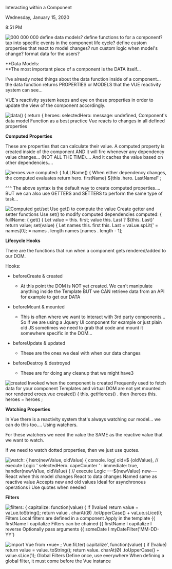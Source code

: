 Interacting within a Component

Wednesday, January 15, 2020

8:51 PM

![000 000 000 define data models? define functions to for a component? tap into specific events in the component life cycle? define custom properties that react to model changes? run custom logic when model\'s change? format data for the users? ](002_Interacting_within_a_Component_000.png)

**Data Models:\
**The most important piece of a component is the DATA itself...

I\'ve already noted things about the data function inside of a component... the data function returns PROPERTIES or MODELS that the VUE reactivity system can see...

VUE\'s reactivity system keeps and eye on these properties in order to update the view of the component accordingly.

![data() { return { heroes: selectedHero: message: undefined, Component\'s data model Function as a best practice Vue reacts to changes in all defined properties ](002_Interacting_within_a_Component_001.png)

**Computed Properties**

These are properties that can calculate their value. A computed property is created inside of the component AND it will fire whenever any dependency value changes... (NOT ALL THE TIME).... And it caches the value based on other dependencies....

![heroes.vue computed: { fuLLName() { When either dependency changes, the computed evaluates return hero. firstName} \${this .hero. LastNameF ; ](002_Interacting_within_a_Component_002.png)

\^\^\^ The above syntax is the default way to create computed properties.... BUT we can also use GETTERS and SETTERS to perform the same type of task...

![Computed get/set Use get() to compute the value Create getter and setter functions Use set() to modify computed dependencies computed: { fullName: { get() { Let value = this. first; value this. Last ? \${this. Last}\' return value; set(value) { Let names this. first this. Last = vaLue.spLit(\' = names\[0\]; = names . length names \[names . length - 1\]; ](002_Interacting_within_a_Component_003.png)

**Lifecycle Hooks**

There are the functions that run when a component gets rendered/added to our DOM.

Hooks:

-   beforeCreate & created

    -   At this point the DOM is NOT yet created. We can\'t manipulate anything inside the Template BUT we CAN retrieve data from an API for example to get our DATA

-   beforeMount & mounted

    -   This is often where we want to interact with 3rd party components... So if we are using a Jquery UI component for example or just plain old JS sometimes we need to grab that code and mount it somewhere specific in the DOM...

-   beforeUpdate & updated

    -   These are the ones we deal with when our data changes

-   beforeDestroy & destroyed

    -   These are for doing any cleanup that we might have3

![created Invoked when the component is created Frequently used to fetch data for your component Templates and virtual DOM are not yet mounted nor rendered eroes.vue created() { this. getHeroes() . then (heroes this. heroes = heroes ; ](002_Interacting_within_a_Component_004.png)

**Watching Properties**

In Vue there is a reactivity system that\'s always watching our model... we can do this too.... Using watchers.

For these watchers we need the value the SAME as the reactive value that we want to watch.

If we need to watch dotted properties, then we just use quotes.

![watch: { hero(newVaIue, oldVaIue) { console. log( old=\$ {oldVaIue}, // execute Logic \' selectedHero. capeCounter \' : immediate: true, handler(newVa1ue, oldVa1ue) { // execute Logic ---\${newVaIue} new--- React when this model changes React to data changes Named same as reactive value Accepts new and old values Ideal for asynchronous operations i Use quotes when needed ](002_Interacting_within_a_Component_005.png)

**Filters**

![filters: { capitalize: function(value) { if (!value) return value = vaLue.toString(); return value . charAt(Ø) .toUpperCase() + vaLue.sLice(I); Filters Local filters are defined in a component Apply in the template {{ firstName I capitalize Filters can be chained {{ firstName I capitalize I reverse Optionally pass arguments {{ someDate I myDateFilter(\'MM-DD-YY\') ](002_Interacting_within_a_Component_006.png)

![import Vue from •vue• ; Vue.fiLter( capitalize\', function(value) { if (!value) return value = value. toString(); return value. charAt(Ø) .toUpperCase() + value.sLice(1); Global Filters Define once, use everywhere When defining a global filter, it must come before the Vue instance ](002_Interacting_within_a_Component_007.png)
